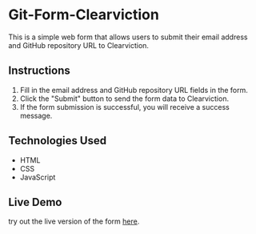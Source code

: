 # Git-Form-Clearviction

This is a simple web form that allows users to submit their email address and GitHub repository URL to Clearviction.

## Instructions

1. Fill in the email address and GitHub repository URL fields in the form.
2. Click the "Submit" button to send the form data to Clearviction.
3. If the form submission is successful, you will receive a success message.

## Technologies Used

- HTML
- CSS
- JavaScript

## Live Demo

try out the live version of the form [here](https://arrow66.github.io/Git-Form-Clearviction/).
